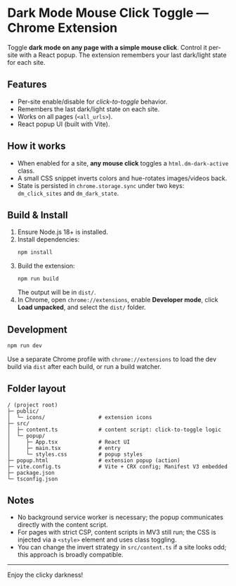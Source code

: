 
# Dark Mode Mouse Click Toggle — Chrome Extension

Toggle **dark mode on any page with a simple mouse click**. Control it per-site with a React popup. The extension remembers your last dark/light state for each site.

## Features
- Per-site enable/disable for *click-to-toggle* behavior.
- Remembers the last dark/light state on each site.
- Works on all pages (`<all_urls>`).
- React popup UI (built with Vite).

## How it works
- When enabled for a site, **any mouse click** toggles a `html.dm-dark-active` class.
- A small CSS snippet inverts colors and hue-rotates images/videos back.
- State is persisted in `chrome.storage.sync` under two keys: `dm_click_sites` and `dm_dark_state`.

## Build & Install
1. Ensure Node.js 18+ is installed.
2. Install dependencies:
   ```bash
   npm install
   ```
3. Build the extension:
   ```bash
   npm run build
   ```
   The output will be in `dist/`.
4. In Chrome, open `chrome://extensions`, enable **Developer mode**, click **Load unpacked**, and select the `dist/` folder.

## Development
```bash
npm run dev
```
Use a separate Chrome profile with `chrome://extensions` to load the dev build via `dist` after each build, or run a build watcher.

## Folder layout
```
/ (project root)
├─ public/
│  └─ icons/                 # extension icons
├─ src/
│  ├─ content.ts             # content script: click-to-toggle logic
│  └─ popup/
│     ├─ App.tsx             # React UI
│     ├─ main.tsx            # entry
│     └─ styles.css          # popup styles
├─ popup.html                # extension popup (action)
├─ vite.config.ts            # Vite + CRX config; Manifest V3 embedded
├─ package.json
└─ tsconfig.json
```

## Notes
- No background service worker is necessary; the popup communicates directly with the content script.
- For pages with strict CSP, content scripts in MV3 still run; the CSS is injected via a `<style>` element and uses class toggling.
- You can change the invert strategy in `src/content.ts` if a site looks odd; this approach is broadly compatible.

---
Enjoy the clicky darkness!
